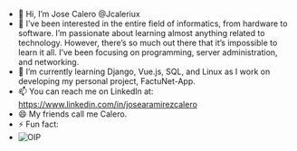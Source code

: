 - 👋 Hi, I’m Jose Calero @Jcaleriux 
- 👀 I’ve been interested in the entire field of informatics, from hardware to software. I’m passionate about learning almost anything related to technology.
However, there’s so much out there that it’s impossible to learn it all. I’ve been focusing on programming, server administration, and networking.
- 🌱 I’m currently learning Django, Vue.js, SQL, and Linux as I work on developing my personal project, FactuNet-App.
- 📫 You can reach me on Linkedln at: https://www.linkedin.com/in/josearamirezcalero
- 😄 My friends call me Calero.
- ⚡ Fun fact:
-  ![OIP](https://github.com/user-attachments/assets/2ff8c776-6615-4161-b014-86a702186fd4)


<!---
Jcaleriux/Jcaleriux is a ✨ special ✨ repository because its `README.md` (this file) appears on your GitHub profile.
You can click the Preview link to take a look at your changes.
--->
